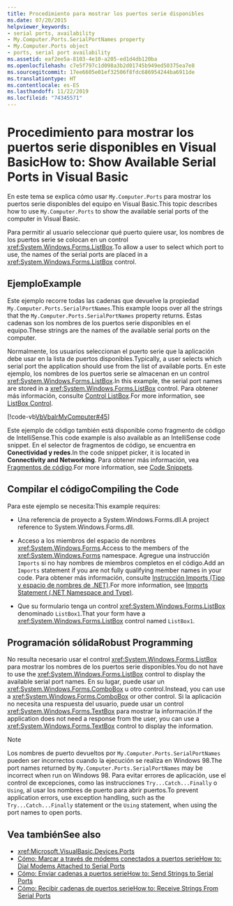 ```yaml
---
title: Procedimiento para mostrar los puertos serie disponibles
ms.date: 07/20/2015
helpviewer_keywords:
- serial ports, availability
- My.Computer.Ports.SerialPortNames property
- My.Computer.Ports object
- ports, serial port availability
ms.assetid: eaf2ee5a-8103-4e10-a205-ed1d4db120ba
ms.openlocfilehash: c7e5f797c1d098a3b2d01745b949ed50375ea7e8
ms.sourcegitcommit: 17ee6605e01ef32506f8fdc686954244ba6911de
ms.translationtype: HT
ms.contentlocale: es-ES
ms.lasthandoff: 11/22/2019
ms.locfileid: "74345571"
---
```

# <a name="how-to-show-available-serial-ports-in-visual-basic"></a><span data-ttu-id="dc5bd-102">Procedimiento para mostrar los puertos serie disponibles en Visual Basic</span><span class="sxs-lookup"><span data-stu-id="dc5bd-102">How to: Show Available Serial Ports in Visual Basic</span></span>

<span data-ttu-id="dc5bd-103">En este tema se explica cómo usar `My.Computer.Ports` para mostrar los puertos serie disponibles del equipo en Visual Basic.</span><span class="sxs-lookup"><span data-stu-id="dc5bd-103">This topic describes how to use `My.Computer.Ports` to show the available serial ports of the computer in Visual Basic.</span></span>  
  
 <span data-ttu-id="dc5bd-104">Para permitir al usuario seleccionar qué puerto quiere usar, los nombres de los puertos serie se colocan en un control <xref:System.Windows.Forms.ListBox>.</span><span class="sxs-lookup"><span data-stu-id="dc5bd-104">To allow a user to select which port to use, the names of the serial ports are placed in a <xref:System.Windows.Forms.ListBox> control.</span></span>  
  
## <a name="example"></a><span data-ttu-id="dc5bd-105">Ejemplo</span><span class="sxs-lookup"><span data-stu-id="dc5bd-105">Example</span></span>  

 <span data-ttu-id="dc5bd-106">Este ejemplo recorre todas las cadenas que devuelve la propiedad `My.Computer.Ports.SerialPortNames`.</span><span class="sxs-lookup"><span data-stu-id="dc5bd-106">This example loops over all the strings that the `My.Computer.Ports.SerialPortNames` property returns.</span></span> <span data-ttu-id="dc5bd-107">Estas cadenas son los nombres de los puertos serie disponibles en el equipo.</span><span class="sxs-lookup"><span data-stu-id="dc5bd-107">These strings are the names of the available serial ports on the computer.</span></span>  
  
 <span data-ttu-id="dc5bd-108">Normalmente, los usuarios seleccionan el puerto serie que la aplicación debe usar en la lista de puertos disponibles.</span><span class="sxs-lookup"><span data-stu-id="dc5bd-108">Typically, a user selects which serial port the application should use from the list of available ports.</span></span> <span data-ttu-id="dc5bd-109">En este ejemplo, los nombres de los puertos serie se almacenan en un control <xref:System.Windows.Forms.ListBox>.</span><span class="sxs-lookup"><span data-stu-id="dc5bd-109">In this example, the serial port names are stored in a <xref:System.Windows.Forms.ListBox> control.</span></span> <span data-ttu-id="dc5bd-110">Para obtener más información, consulte [Control ListBox](../../../../framework/winforms/controls/listbox-control-windows-forms.md).</span><span class="sxs-lookup"><span data-stu-id="dc5bd-110">For more information, see [ListBox Control](../../../../framework/winforms/controls/listbox-control-windows-forms.md).</span></span>  
  
 [!code-vb[VbVbalrMyComputer#45](~/samples/snippets/visualbasic/VS_Snippets_VBCSharp/VbVbalrMyComputer/VB/Class2.vb#45)]  
  
 <span data-ttu-id="dc5bd-111">Este ejemplo de código también está disponible como fragmento de código de IntelliSense.</span><span class="sxs-lookup"><span data-stu-id="dc5bd-111">This code example is also available as an IntelliSense code snippet.</span></span> <span data-ttu-id="dc5bd-112">En el selector de fragmentos de código, se encuentra en **Conectividad y redes**.</span><span class="sxs-lookup"><span data-stu-id="dc5bd-112">In the code snippet picker, it is located in **Connectivity and Networking**.</span></span> <span data-ttu-id="dc5bd-113">Para obtener más información, vea [Fragmentos de código](/visualstudio/ide/code-snippets).</span><span class="sxs-lookup"><span data-stu-id="dc5bd-113">For more information, see [Code Snippets](/visualstudio/ide/code-snippets).</span></span>  
  
## <a name="compiling-the-code"></a><span data-ttu-id="dc5bd-114">Compilar el código</span><span class="sxs-lookup"><span data-stu-id="dc5bd-114">Compiling the Code</span></span>  

 <span data-ttu-id="dc5bd-115">Para este ejemplo se necesita:</span><span class="sxs-lookup"><span data-stu-id="dc5bd-115">This example requires:</span></span>  
  
- <span data-ttu-id="dc5bd-116">Una referencia de proyecto a System.Windows.Forms.dll.</span><span class="sxs-lookup"><span data-stu-id="dc5bd-116">A project reference to System.Windows.Forms.dll.</span></span>  
  
- <span data-ttu-id="dc5bd-117">Acceso a los miembros del espacio de nombres <xref:System.Windows.Forms>.</span><span class="sxs-lookup"><span data-stu-id="dc5bd-117">Access to the members of the <xref:System.Windows.Forms> namespace.</span></span> <span data-ttu-id="dc5bd-118">Agregue una instrucción `Imports` si no hay nombres de miembros completos en el código.</span><span class="sxs-lookup"><span data-stu-id="dc5bd-118">Add an `Imports` statement if you are not fully qualifying member names in your code.</span></span> <span data-ttu-id="dc5bd-119">Para obtener más información, consulte [Instrucción Imports (Tipo y espacio de nombres de .NET)](../../../../visual-basic/language-reference/statements/imports-statement-net-namespace-and-type.md).</span><span class="sxs-lookup"><span data-stu-id="dc5bd-119">For more information, see [Imports Statement (.NET Namespace and Type)](../../../../visual-basic/language-reference/statements/imports-statement-net-namespace-and-type.md).</span></span>  
  
- <span data-ttu-id="dc5bd-120">Que su formulario tenga un control <xref:System.Windows.Forms.ListBox> denominado `ListBox1`.</span><span class="sxs-lookup"><span data-stu-id="dc5bd-120">That your form have a <xref:System.Windows.Forms.ListBox> control named `ListBox1`.</span></span>  
  
## <a name="robust-programming"></a><span data-ttu-id="dc5bd-121">Programación sólida</span><span class="sxs-lookup"><span data-stu-id="dc5bd-121">Robust Programming</span></span>  

 <span data-ttu-id="dc5bd-122">No resulta necesario usar el control <xref:System.Windows.Forms.ListBox> para mostrar los nombres de los puertos serie disponibles.</span><span class="sxs-lookup"><span data-stu-id="dc5bd-122">You do not have to use the <xref:System.Windows.Forms.ListBox> control to display the available serial port names.</span></span> <span data-ttu-id="dc5bd-123">En su lugar, puede usar un <xref:System.Windows.Forms.ComboBox> u otro control.</span><span class="sxs-lookup"><span data-stu-id="dc5bd-123">Instead, you can use a <xref:System.Windows.Forms.ComboBox> or other control.</span></span> <span data-ttu-id="dc5bd-124">Si la aplicación no necesita una respuesta del usuario, puede usar un control <xref:System.Windows.Forms.TextBox> para mostrar la información.</span><span class="sxs-lookup"><span data-stu-id="dc5bd-124">If the application does not need a response from the user, you can use a <xref:System.Windows.Forms.TextBox> control to display the information.</span></span>  
  
> [!NOTE]
> <span data-ttu-id="dc5bd-125">Los nombres de puerto devueltos por `My.Computer.Ports.SerialPortNames` pueden ser incorrectos cuando la ejecución se realiza en Windows 98.</span><span class="sxs-lookup"><span data-stu-id="dc5bd-125">The port names returned by `My.Computer.Ports.SerialPortNames` may be incorrect when run on Windows 98.</span></span> <span data-ttu-id="dc5bd-126">Para evitar errores de aplicación, use el control de excepciones, como las instrucciones `Try...Catch...Finally` o `Using`, al usar los nombres de puerto para abrir puertos.</span><span class="sxs-lookup"><span data-stu-id="dc5bd-126">To prevent application errors, use exception handling, such as the `Try...Catch...Finally` statement or the `Using` statement, when using the port names to open ports.</span></span>  
  
## <a name="see-also"></a><span data-ttu-id="dc5bd-127">Vea también</span><span class="sxs-lookup"><span data-stu-id="dc5bd-127">See also</span></span>

- <xref:Microsoft.VisualBasic.Devices.Ports>
- [<span data-ttu-id="dc5bd-128">Cómo: Marcar a través de módems conectados a puertos serie</span><span class="sxs-lookup"><span data-stu-id="dc5bd-128">How to: Dial Modems Attached to Serial Ports</span></span>](../../../../visual-basic/developing-apps/programming/computer-resources/how-to-dial-modems-attached-to-serial-ports.md)
- [<span data-ttu-id="dc5bd-129">Cómo: Enviar cadenas a puertos serie</span><span class="sxs-lookup"><span data-stu-id="dc5bd-129">How to: Send Strings to Serial Ports</span></span>](../../../../visual-basic/developing-apps/programming/computer-resources/how-to-send-strings-to-serial-ports.md)
- [<span data-ttu-id="dc5bd-130">Cómo: Recibir cadenas de puertos serie</span><span class="sxs-lookup"><span data-stu-id="dc5bd-130">How to: Receive Strings From Serial Ports</span></span>](../../../../visual-basic/developing-apps/programming/computer-resources/how-to-receive-strings-from-serial-ports.md)
